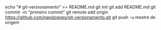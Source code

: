 echo "# git-versionamento" >> README.md 
git init 
git add README.md 
git commit -m "primeiro commit" 
git remote add origin https://github.com/nandogoes/git-versionamento.git
 git push -u mestre de origem